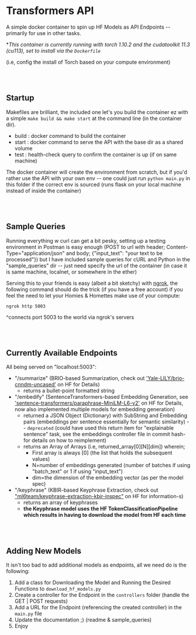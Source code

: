 # Transformers API
A simple docker container to spin up HF Models as API Endpoints -- primarily for use in other tasks.

**This container is currently running with torch 1.10.2 and the cudatoolkit 11.3 (cu113), set to install via the `Dockerfile`* 

(i.e, config the install of Torch based on your compute environment)



<BR>
<BR>

## Startup
Makefiles are brilliant, the included one let's you build the container ez with a simple `make build && make start` at the command line (in the container dir).
- build : docker command to build the container
- start : docker command to serve the API with the base dir as a shared volume
- test : health-check query to confirm the container is up (if on same machine)

The docker container will create the environment from scratch, but if you'd rather use the API with your own env -- one could just run `python main.py` in this folder if the correct env is sourced (runs flask on your local machine instead of inside the container)


<BR>
<BR>


## Sample Queries
Running everything w curl can get a bit pesky, setting up a testing environment in Postman is easy enough (POST to url with header; Content-Type="application/json" and body; {"input_text": "your text to be processed"}) but I have included sample queries for cURL and Python in the "sample_queries" dir -- just need specify the url of the container (in case it is same machine, localnet, or somewhere in the ether)


Serving this to your friends is easy (albeit a bit sketchy) with [ngrok](https://ngrok.com/), the following command should do the trick (if you have a free account) if you feel the need to let your Homies & Homettes make use of your compute:

`ngrok http 5003`

^connects port 5003 to the world via ngrok's servers


<BR>
<BR>


## Currently Available Endpoints
All being served on "localhost:5003":
- "/summarize" (BRIO-based Summarization, check out ['Yale-LILY/brio-cnndm-uncased'](https://huggingface.co/Yale-LILY/brio-cnndm-uncased) on HF for Details)
    - returns a bullet-point formatted string
- "/embedify" (SentenceTransformers-based Embedding Generation, see ['sentence-transformers/paraphrase-MiniLM-L6-v2'](https://huggingface.co/sentence-transformers/paraphrase-MiniLM-L6-v2) on HF for Details, now also implemented multiple models for embedding generation)
    - returned a JSON Object (Dictionary) with SubString and Embedding pairs (embeddings per sentence essentially for semantic similarity) -- `deprecated` (could have used this return item for "explainable sentence" task, see the embeddings controller file in commit hash-  for details on how to reimplement)
    - returns an Array of Arrays (i.e, returned_array[0][N][dim]) wherein;
      - First array is always [0] (the list that holds the subsequent values)
      - N=number of embeddings generated (number of batches if using "batch_text" or 1 if using "input_text")
      - dim=the dimension of the embedding vector (as per the model spec)
- "/keyphrase" (KBIR-based Keyphrase Extraction, check out ["ml6team/keyphrase-extraction-kbir-inspec"](https://huggingface.co/ml6team/keyphrase-extraction-kbir-inspec) on HF for information-s)
    - returns an array of keyphrases
    - **the Keyphrase model uses the HF TokenClassificationPipeline which results in having to download the model from HF each time**


<BR>
<BR>


## Adding New Models
It isn't too bad to add additional models as endpoints, all we need do is the following: 
1. Add a class for Downloading the Model and Running the Desired Functions to `download_hf_models.py`
2. Create a controller for the Endpoint in the `controllers` folder (handle the GET | POST requests)
3. Add a URL for the Endpoint (referencing the created controller) in the `main.py` file
4. Update the documentation ;) (readme & sample_queries)
5. Enjoy


<BR>
<BR>

